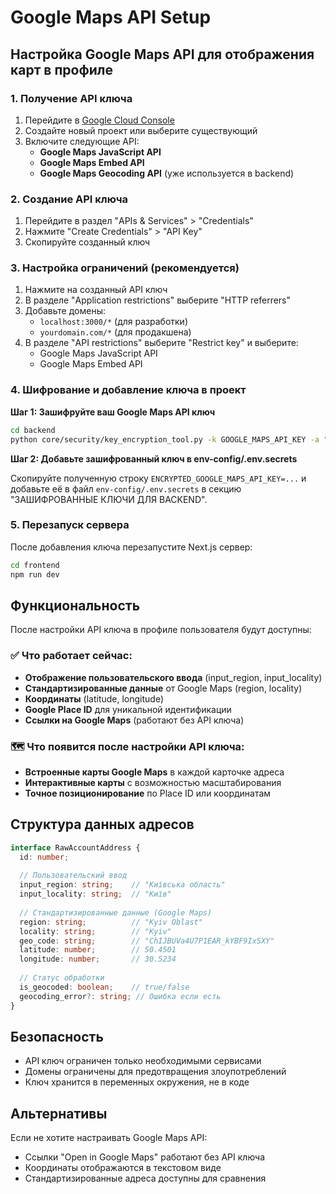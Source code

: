 # Google Maps API Setup

## Настройка Google Maps API для отображения карт в профиле

### 1. Получение API ключа

1. Перейдите в [Google Cloud Console](https://console.cloud.google.com/)
2. Создайте новый проект или выберите существующий
3. Включите следующие API:
   - **Google Maps JavaScript API**
   - **Google Maps Embed API**
   - **Google Maps Geocoding API** (уже используется в backend)

### 2. Создание API ключа

1. Перейдите в раздел "APIs & Services" > "Credentials"
2. Нажмите "Create Credentials" > "API Key"
3. Скопируйте созданный ключ

### 3. Настройка ограничений (рекомендуется)

1. Нажмите на созданный API ключ
2. В разделе "Application restrictions" выберите "HTTP referrers"
3. Добавьте домены:
   - `localhost:3000/*` (для разработки)
   - `yourdomain.com/*` (для продакшена)
4. В разделе "API restrictions" выберите "Restrict key" и выберите:
   - Google Maps JavaScript API
   - Google Maps Embed API

### 4. Шифрование и добавление ключа в проект

**Шаг 1: Зашифруйте ваш Google Maps API ключ**

```bash
cd backend
python core/security/key_encryption_tool.py -k GOOGLE_MAPS_API_KEY -a "ваш_google_maps_api_ключ_здесь"
```

**Шаг 2: Добавьте зашифрованный ключ в env-config/.env.secrets**

Скопируйте полученную строку `ENCRYPTED_GOOGLE_MAPS_API_KEY=...` и добавьте её в файл `env-config/.env.secrets` в секцию "ЗАШИФРОВАННЫЕ КЛЮЧИ ДЛЯ BACKEND".

### 5. Перезапуск сервера

После добавления ключа перезапустите Next.js сервер:

```bash
cd frontend
npm run dev
```

## Функциональность

После настройки API ключа в профиле пользователя будут доступны:

### ✅ Что работает сейчас:
- **Отображение пользовательского ввода** (input_region, input_locality)
- **Стандартизированные данные** от Google Maps (region, locality)
- **Координаты** (latitude, longitude)
- **Google Place ID** для уникальной идентификации
- **Ссылки на Google Maps** (работают без API ключа)

### 🗺️ Что появится после настройки API ключа:
- **Встроенные карты Google Maps** в каждой карточке адреса
- **Интерактивные карты** с возможностью масштабирования
- **Точное позиционирование** по Place ID или координатам

## Структура данных адресов

```typescript
interface RawAccountAddress {
  id: number;
  
  // Пользовательский ввод
  input_region: string;    // "Київська область"
  input_locality: string;  // "Київ"
  
  // Стандартизированные данные (Google Maps)
  region: string;          // "Kyiv Oblast"
  locality: string;        // "Kyiv"
  geo_code: string;        // "ChIJBUVa4U7P1EAR_kYBF9IxSXY"
  latitude: number;        // 50.4501
  longitude: number;       // 30.5234
  
  // Статус обработки
  is_geocoded: boolean;    // true/false
  geocoding_error?: string; // Ошибка если есть
}
```

## Безопасность

- API ключ ограничен только необходимыми сервисами
- Домены ограничены для предотвращения злоупотреблений
- Ключ хранится в переменных окружения, не в коде

## Альтернативы

Если не хотите настраивать Google Maps API:
- Ссылки "Open in Google Maps" работают без API ключа
- Координаты отображаются в текстовом виде
- Стандартизированные адреса доступны для сравнения
